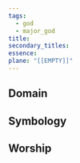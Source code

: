 ```yaml
---
tags:
  - god
  - major_god
title: 
secondary_titles: 
essence: 
plane: "[[EMPTY]]"
---
```

## Domain

## Symbology

## Worship
